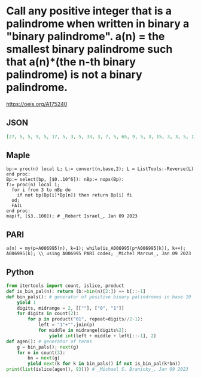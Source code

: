 # Call any positive integer that is a palindrome when written in binary a "binary palindrome"\. a\(n\) \= the smallest binary palindrome such that a\(n\)\*\(the n\-th binary palindrome\) is not a binary palindrome\.
https://oeis.org/A175240
## JSON
```JSON
[27, 5, 5, 9, 5, 17, 5, 3, 5, 33, 3, 7, 5, 65, 9, 5, 3, 15, 3, 3, 5, 129, 3, 5, 3, 27, 3, 5, 5, 257, 17, 5, 3, 5, 5, 3, 3, 27, 3, 3, 3, 5, 3, 3, 5, 513, 3, 9, 3, 5, 3, 3, 3, 27, 7, 3, 3, 5, 3, 5, 5, 1025, 33, 5, 3, 9, 5, 3, 3, 5, 5, 5, 3, 3, 3, 3, 3, 27, 3, 3, 5, 3, 3, 3, 3, 5, 3, 3, 3, 5, 3, 3, 5]
```
## Maple
```Maple
bp:= proc(n) local L; L:= convert(n,base,2); L = ListTools:-Reverse(L) end proc:
Bp:= select(bp, [$0..10^6]): nBp:= nops(Bp):
f:= proc(n) local i;
  for i from 3 to nBp do
    if not bp(Bp[i]*Bp[n]) then return Bp[i] fi
  od;
  FAIL
end proc:
map(f, [$3..100]); # _Robert Israel_, Jan 09 2023
```
## PARI
```PARI
a(n) = my(p=A006995(n), k=1); while(is_A006995(p*A006995(k)), k++); A006995(k); \\ using A006995 PARI codes; _Michel Marcus_, Jan 09 2023
```
## Python
```Python
from itertools import count, islice, product
def is_bin_pal(n): return (b:=bin(n)[2:]) == b[::-1]
def bin_pals(): # generator of positive binary palindromes in base 10
    yield 1
    digits, midrange = 2, [[""], ["0", "1"]]
    for digits in count(2):
        for p in product("01", repeat=digits//2-1):
            left = "1"+"".join(p)
            for middle in midrange[digits%2]:
                yield int(left + middle + left[::-1], 2)
def agen(): # generator of terms
    g = bin_pals(); next(g)
    for n in count(3):
        bn = next(g)
        yield next(k for k in bin_pals() if not is_bin_pal(k*bn))
print(list(islice(agen(), 93))) # _Michael S. Branicky_, Jan 09 2023
```
